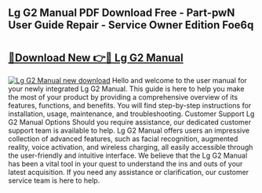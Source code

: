 ## Lg G2 Manual PDF Download Free - Part-pwN User Guide Repair - Service Owner Edition Foe6q

# <h2><a href="http://cf26806.oget.top/?id=Lg+G2+Manual">🔗Download New 👉🔴 Lg G2 Manual</a></h2>

[![Lg G2 Manual new download](https://i.imgur.com/5g1atiW.png)](http://cf26806.oget.top/?id=Lg+G2+Manual)
Hello and welcome to the user manual for your newly integrated Lg G2 Manual. This guide is here to help you make the most of your product by providing a comprehensive overview of its features, functions, and benefits. You will find step-by-step instructions for installation, usage, maintenance, and troubleshooting. Customer Support Lg G2 Manual Options Should you require assistance, our dedicated customer support team is available to help. Lg G2 Manual offers users an impressive collection of advanced features, such as facial recognition, augmented reality, voice activation, and wireless charging, all easily accessible through the user-friendly and intuitive interface. We believe that the Lg G2 Manual has been a vital tool in your quest to understand the ins and outs of your latest acquisition. If you need any assistance or clarification, our customer service team is here to help.
